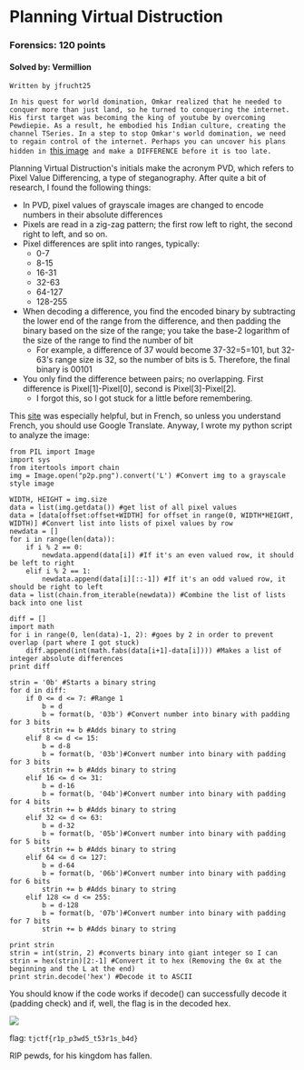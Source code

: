 # Planning Virtual Distruction
### Forensics: 120 points
#### Solved by: Vermillion

`Written by jfrucht25`

`In his quest for world domination, Omkar realized that he needed to conquer more than just land, so he turned to conquering the internet. His first target was becoming the king of youtube by overcoming Pewdiepie. As a result, he embodied his Indian culture, creating the channel TSeries. In a step to stop Omkar's world domination, we need to regain control of the internet. Perhaps you can uncover his plans hidden in `<a href="https://static.tjctf.org/b4260c304144e942c38edcb1f6d9641c4be1c0f0afee0046b2d50b5342895610_phase2plans.png">this image</a>` and make a DIFFERENCE before it is too late.`

Planning Virtual Distruction's initials make the acronym PVD, which refers to Pixel Value Differencing, a type of steganography. After quite a bit of research, I found the following things:
<ul>
  <li>In PVD, pixel values of grayscale images are changed to encode numbers in their absolute differences</li>
  <li>Pixels are read in a zig-zag pattern; the first row left to right, the second right to left, and so on.</li>
  <li>Pixel differences are split into ranges, typically:
    <ul>
      <li>0-7</li>
      <li>8-15</li>
      <li>16-31</li>
      <li>32-63</li>
      <li>64-127</li>
      <li>128-255</li>
    </ul>
  </li>
  <li>When decoding a difference, you find the encoded binary by subtracting the lower end of the range from the difference, and then padding the binary based on the size of the range; you take the base-2 logarithm of the size of the range to find the number of bit
    <ul>
      <li>For example, a difference of 37 would become 37-32=5=101, but 32-63's range size is 32, so the number of bits is 5. Therefore, the final binary is 00101</li>
    </ul>
  </li>
  <li>You only find the difference between pairs; no overlapping. First difference is Pixel[1]-Pixel[0], second is Pixel[3]-Pixel[2].
    <ul>
      <li>I forgot this, so I got stuck for a little before remembering.</li>
    </ul>
  </li>
</ul>
This <a href='https://thetraaaxx.org/pixel-value-differencing-pvd-explications'>site</a> was especially helpful, but in French, so unless you understand French, you should use Google Translate. Anyway, I wrote my python script to analyze the image:

```
from PIL import Image
import sys
from itertools import chain
img = Image.open("p2p.png").convert('L') #Convert img to a grayscale style image

WIDTH, HEIGHT = img.size
data = list(img.getdata()) #get list of all pixel values
data = [data[offset:offset+WIDTH] for offset in range(0, WIDTH*HEIGHT, WIDTH)] #Convert list into lists of pixel values by row
newdata = []
for i in range(len(data)):
	if i % 2 == 0:
		newdata.append(data[i]) #If it's an even valued row, it should be left to right
	elif i % 2 == 1:
		newdata.append(data[i][::-1]) #If it's an odd valued row, it should be right to left
data = list(chain.from_iterable(newdata)) #Combine the list of lists back into one list

diff = []
import math
for i in range(0, len(data)-1, 2): #goes by 2 in order to prevent overlap (part where I got stuck)
	diff.append(int(math.fabs(data[i+1]-data[i]))) #Makes a list of integer absolute differences
print diff

strin = '0b' #Starts a binary string
for d in diff:
	if 0 <= d <= 7: #Range 1
		b = d
		b = format(b, '03b') #Convert number into binary with padding for 3 bits
		strin += b #Adds binary to string
	elif 8 <= d <= 15:
		b = d-8
		b = format(b, '03b')#Convert number into binary with padding for 3 bits
		strin += b #Adds binary to string
	elif 16 <= d <= 31:
		b = d-16
		b = format(b, '04b')#Convert number into binary with padding for 4 bits
		strin += b #Adds binary to string
	elif 32 <= d <= 63:
		b = d-32
		b = format(b, '05b')#Convert number into binary with padding for 5 bits
		strin += b #Adds binary to string
	elif 64 <= d <= 127:
		b = d-64
		b = format(b, '06b')#Convert number into binary with padding for 6 bits
		strin += b #Adds binary to string
	elif 128 <= d <= 255:
		b = d-128
		b = format(b, '07b')#Convert number into binary with padding for 7 bits
		strin += b #Adds binary to string

print strin
strin = int(strin, 2) #converts binary into giant integer so I can
strin = hex(strin)[2:-1] #Convert it to hex (Removing the 0x at the beginning and the L at the end)
print strin.decode('hex') #Decode it to ASCII
```

You should know if the code works if decode() can successfully decode it (padding check) and if, well, the flag is in the decoded hex.

<img src='https://cdn.discordapp.com/attachments/532350033241309226/568099799484858368/unknown.png'>

flag: `tjctf{r1p_p3wd5_t53r1s_b4d}`

RIP pewds, for his kingdom has fallen.
